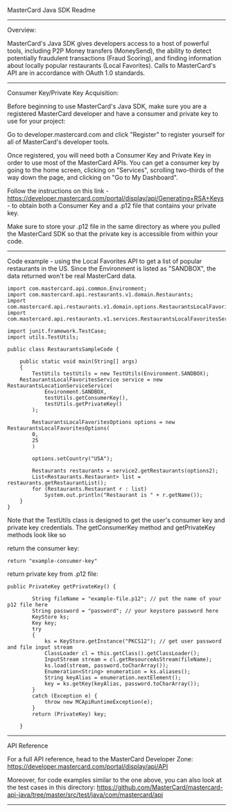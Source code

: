 MasterCard Java SDK Readme

-------------------------------------------------------------------------------------------

Overview:

MasterCard's Java SDK gives developers access to a host of powerful tools, including P2P Money transfers (MoneySend), the ability to detect potentially fraudulent transactions (Fraud Scoring), and finding information about locally popular restaurants (Local Favorites). Calls to MasterCard's API are in accordance with OAuth 1.0 standards.


-------------------------------------------------------------------------------------------

Consumer Key/Private Key Acquisition:

Before beginning to use MasterCard's Java SDK, make sure you are a registered MasterCard developer and have a consumer and private key to use for your project:
	
Go to developer.mastercard.com and click "Register" to register yourself for all of MasterCard's developer tools.

Once registered, you will need both a Consumer Key and Private Key in order to use most of the MasterCard APIs. You can get a consumer key by going to the home screen, clicking on "Services", scrolling two-thirds of the way down the page, and clicking on "Go to My Dashboard". 

Follow the instructions on this link - https://developer.mastercard.com/portal/display/api/Generating+RSA+Keys - to obtain both a Consumer Key and a .p12 file that contains your private key. 

Make sure to store your .p12 file in the same directory as where you pulled the MasterCard SDK so that the private key is accessible from within your code.


-------------------------------------------------------------------------------------------

Code example - using the Local Favorites API to get a list of popular restaurants in the US.
Since the Environment is listed as "SANDBOX", the data returned won't be real MasterCard data.


	import com.mastercard.api.common.Environment;
	import com.mastercard.api.restaurants.v1.domain.Restaurants;
	import com.mastercard.api.restaurants.v1.domain.options.RestaurantsLocalFavoritesOptions;
	import com.mastercard.api.restaurants.v1.services.RestaurantsLocalFavoritesService;

	import junit.framework.TestCase;
	import utils.TestUtils;
	
	public class RestaurantsSampleCode {

		public static void main(String[] args)
		{
        	TestUtils testUtils = new TestUtils(Environment.SANDBOX);
		RestaurantsLocalFavoritesService service = new RestaurantsLocationServiceService(
            	Environment.SANDBOX,
            	testUtils.getConsumerKey(), 
            	testUtils.getPrivateKey()
        	);

        	RestaurantsLocalFavoritesOptions options = new RestaurantsLocalFavoritesOptions(
        	0, 
        	25
        	)

        	options.setCountry("USA");

        	Restaurants restaurants = service2.getRestaurants(options2);
        	List<Restaurants.Restaurant> list = restaurants.getRestaurantList();
        	for (Restaurants.Restaurant r : list)
            	System.out.println("Restaurant is " + r.getName());
		}
	}


Note that the TestUtils class is designed to get the user's consumer key and private key credentials. The getConsumerKey method and getPrivateKey methods look like so

return the consumer key:

	return "example-consumer-key"
	
return private key from .p12 file:

	public PrivateKey getPrivateKey() {

        	String fileName = "example-file.p12"; // put the name of your p12 file here
        	String password = "password"; // your keystore password here
        	KeyStore ks;
        	Key key;
        	try 
        	{ 
         		ks = KeyStore.getInstance("PKCS12"); // get user password and file input stream
        		ClassLoader cl = this.getClass().getClassLoader();
       			InputStream stream = cl.getResourceAsStream(fileName);
        		ks.load(stream, password.toCharArray());
        		Enumeration<String> enumeration = ks.aliases();
         		String keyAlias = enumeration.nextElement();
        		key = ks.getKey(keyAlias, password.toCharArray());
        	}
        	catch (Exception e) {
        		throw new MCApiRuntimeException(e);
        	}
        	return (PrivateKey) key;
    
    	}


-------------------------------------------------------------------------------------------

API Reference

For a full API reference, head to the MasterCard Developer Zone: https://developer.mastercard.com/portal/display/api/API

Moreover, for code examples similar to the one above, you can also look at the test cases in this directory: https://github.com/MasterCard/mastercard-api-java/tree/master/src/test/java/com/mastercard/api

-------------------------------------------------------------------------------------------
